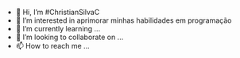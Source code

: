 - 👋 Hi, I’m #ChristianSilvaC
- 👀 I’m interested in  aprimorar minhas habilidades em programação
- 🌱 I’m currently learning ...
- 💞️ I’m looking to collaborate on ...
- 📫 How to reach me ...

<!---
ChristianSilvaC/ChristianSilvaC is a ✨ special ✨ repository because its `README.md` (this file) appears on your GitHub profile.
You can click the Preview link to take a look at your changes.
--->
